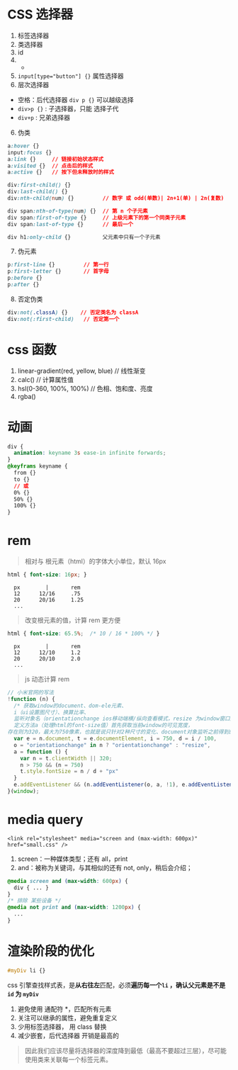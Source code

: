 # CSS 选择器
1. 标签选择器
2. 类选择器
3. id
4. *
5. `input[type="button"] {}` 属性选择器
6. 层次选择器
- 空格：后代选择器 `div p {}` 可以越级选择
- `div>p {}` : 子选择器，只能 选择子代
- `div+p`    : 兄弟选择器 

6. 伪类
```css
a:hover {}
input:focus {}
a:link {}     // 链接初始状态样式
a:visited {}  // 点击后的样式
a:active {}   // 按下但未释放时的样式

div:first-child() {}
div:last-child() {}
div:nth-child(num) {}         // 数字 或 odd(单数)| 2n+1(单) | 2n(复数)

div span:nth-of-type(num) {}  // 第 n 个子元素
div span:first-of-type {}     // 上级元素下的第一个同类子元素
div span:last-of-type {}      // 最后一个

div h1:only-child {}          父元素中只有一个子元素
```
7. 伪元素
```css
p:first-line {}         // 第一行
p:first-letter {}       // 首字母
p:before {}
p:after {}
```
8. 否定伪类
```css
div:not(.classA) {}    // 否定类名为 classA
div:not(:first-child)   // 否定第一个
```

# css 函数
1. linear-gradient(red, yellow, blue)   // 线性渐变
2. calc()           // 计算属性值
3. hsl(0-360, 100%, 100%)            // 色相、饱和度、亮度
4. rgba()


# 动画
```css
div {
  animation: keyname 3s ease-in infinite forwards;
}
@keyframs keyname {
  from {}
  to {}
  // 或
  0% {}
  50% {}
  100% {}
}
```

# rem
> 相对与 根元素（html）的字体大小单位，默认 16px
```css
html { font-size: 16px; }
```
```
  px        |       rem
  12      12/16     .75
  20      20/16     1.25
  ...
```
> 改变根元素的值，计算 rem 更方便
```css
html { font-size: 65.5%;  /* 10 / 16 * 100% */ }
```
```
  px        |       rem
  12      12/10     1.2
  20      20/10     2.0
  ...
```
> js 动态计算 rem
```js
// 小米官网的写法
!function (n) {
  /* 获取window的document、dom-ele元素、
  i（ui设置图尺寸）、换算比率、
  监听对象名（orientationchange ios移动端横/纵向查看模式，resize 为window窗口尺寸改变事件）、
  定义方法a（处理html的font-size值）首先获取当前window的可见宽度，
存在则为320，最大为750像素，也就是说只针对2种尺寸的变化、document对象监听之前得到的事件名（resize或ios的change）当文档加载完毕或者重置尺寸的时候重新设置  */
  var e = n.document, t = e.documentElement, i = 750, d = i / 100,
  o = "orientationchange" in n ? "orientationchange" : "resize",
  a = function () { 
    var n = t.clientWidth || 320; 
    n > 750 && (n = 750) 
    t.style.fontSize = n / d + "px" 
  }
  e.addEventListener && (n.addEventListener(o, a, !1), e.addEventListener("DOMContentLoaded", a, !1))
}(window);
```

# media query
`<link rel="stylesheet" media="screen and (max-width: 600px)" href="small.css" />`
1. screen：一种媒体类型；还有 all，print
2. and：被称为关键词，与其相似的还有 not, only，稍后会介绍；

```css
@media screen and (max-width: 600px) {
  div { ... }
}
/* 排除 某些设备 */
@media not print and (max-width: 1200px) {
  ...
}
```

# 渲染阶段的优化
```css
#myDiv li {}
```
css 引擎查找样式表，是**从右往左**匹配，必须**遍历每一个`li` ，确认父元素是不是 `id` 为 `myDiv`**

1. 避免使用 通配符 *，匹配所有元素
2. 关注可以继承的属性，避免重复定义
3. 少用标签选择器， 用 class 替换
4. 减少嵌套，后代选择器 开销是最高的
> 因此我们应该尽量将选择器的深度降到最低（最高不要超过三层），尽可能使用类来关联每一个标签元素。
